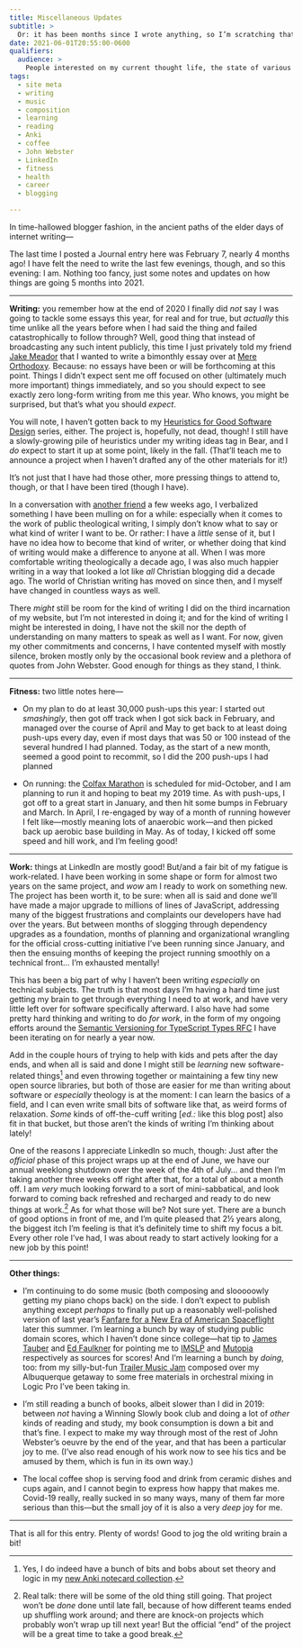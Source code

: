 ```yaml
---
title: Miscellaneous Updates
subtitle: >
  Or: it has been months since I wrote anything, so I’m scratching that itch.
date: 2021-06-01T20:55:00-0600
qualifiers:
  audience: >
    People interested on my current thought life, the state of various projects, mid-year updates, and so on.
tags:
  - site meta
  - writing
  - music
  - composition
  - learning
  - reading
  - Anki
  - coffee
  - John Webster
  - LinkedIn
  - fitness
  - health
  - career
  - blogging

---
```


In time-hallowed blogger fashion, in the ancient paths of the elder days of internet writing—

The last time I posted a Journal entry here was February 7, nearly 4 months ago! I have felt the need to write the last few evenings, though, and so this evening: I am. Nothing too fancy, just some notes and updates on how things are going 5 months into 2021.

---

**Writing:** you remember how at the end of 2020 I finally did *not* say I was going to tackle some essays this year, for real and for true, but *actually* this time unlike all the years before when I had said the thing and failed catastrophically to follow through? Well, good thing that instead of broadcasting any such intent publicly, this time I just privately told my friend [Jake Meador][jake] that I wanted to write a bimonthly essay over at [Mere Orthodoxy][mere-o]. Because: no essays have been or will be forthcoming at this point. Things I didn’t expect sent me off focused on other (ultimately much more important) things immediately, and so you should expect to see exactly zero long-form writing from me this year. Who knows, you might be surprised, but that’s what you should *expect*.

[jake]: https://jakemeador.com
[mere-o]: https://mereorthodoxy.com

You will note, I haven’t gotten back to my [Heuristics for Good Software Design][h] series, either. The project is, hopefully, not dead, though! I still have a slowly-growing pile of heuristics under my writing ideas tag in Bear, and I *do* expect to start it up at some point, likely in the fall. (That’ll teach me to announce a project when I haven’t drafted any of the other materials for it!)

[h]: https://v5.chriskrycho.com/journal/heuristics-for-good-software-design/introduction/

It’s not just that I have had those other, more pressing things to attend to, though, or that I have been tired (though I have).

In a conversation with [another friend][ben] a few weeks ago, I verbalized something I have been mulling on for a while: especially when it comes to the work of public theological writing, I simply don’t know what to say or what kind of writer I want to be. Or rather: I have a *little* sense of it, but I have no idea how to become that kind of writer, or whether doing that kind of writing would make a difference to anyone at all. When I was more comfortable writing theologically a decade ago, I was also much happier writing in a way that looked a lot like *all* Christian blogging did a decade ago. The world of Christian writing has moved on since then, and I myself have changed in countless ways as well.

[ben]: https://benmakuh.com

There *might* still be room for the kind of writing I did on the third incarnation of my website, but I’m not interested in doing it; and for the kind of writing I might be interested in doing, I have not the skill nor the depth of understanding on many matters to speak as well as I want. For now, given my other commitments and concerns, I have contented myself with mostly silence, broken mostly only by the occasional book review and a plethora of quotes from John Webster. Good enough for things as they stand, I think.

---

**Fitness:** two little notes here—

- On my plan to do at least 30,000 push-ups this year: I started out *smashingly*, then got off track when I got sick back in February, and managed over the course of April and May to get back to at least doing push-ups every day, even if most days that was 50 or 100 instead of the several hundred I had planned. Today, as the start of a new month, seemed a good point to recommit, so I did the 200 push-ups I had planned

- On running: the [Colfax Marathon][colfax] is scheduled for mid-October, and I am planning to run it and hoping to beat my 2019 time. As with push-ups, I got off to a great start in January, and then hit some bumps in February and March. In April, I re-engaged by way of a month of running however I felt like—mostly meaning lots of anaerobic work—and then picked back up aerobic base building in May. As of today, I kicked off some speed and hill work, and I’m feeling good!

[colfax]: https://www.runcolfax.org

---

**Work:** things at LinkedIn are mostly good! But/and a fair bit of my fatigue is work-related. I have been working in some shape or form for almost two years on the same project, and *wow* am I ready to work on something new. The project has been worth it, to be sure: when all is said and done we’ll have made a major upgrade to millions of lines of JavaScript, addressing many of the biggest frustrations and complaints our developers have had over the years. But between months of slogging through dependency upgrades as a foundation, months of planning and organizational wrangling for the official cross-cutting initiative I’ve been running since January, and then the ensuing months of keeping the project running smoothly on a technical front… I’m exhausted mentally!

This has been a big part of why I haven’t been writing *especially* on technical subjects. The truth is that most days I’m having a hard time just getting my brain to get through everything I need to at work, and have very little left over for software specifically afterward. I also have had some pretty hard thinking and writing to do *for work*, in the form of my ongoing efforts around the [Semantic Versioning for TypeScript Types RFC][rfc] I have been iterating on for nearly a year now.

[rfc]: https://github.com/emberjs/rfcs/pull/730

Add in the couple hours of trying to help with kids and pets after the day ends, and when all is said and done I might still be *learning* new software-related things[^anki] and even throwing together or maintaining a few tiny new open source libraries, but both of those are easier for me than writing about software or *especially* theology is at the moment: I can learn the basics of a field, and I can even write small bits of software like that, as weird forms of relaxation. *Some* kinds of off-the-cuff writing [*ed.:* like this blog post] also fit in that bucket, but those aren’t the kinds of writing I’m thinking about lately!

One of the reasons I appreciate LinkedIn so much, though: Just after the *official* phase of this project wraps up at the end of June, we have our annual weeklong shutdown over the week of the 4th of July… and then I’m taking another three weeks off right after that, for a total of about a month off. I am *very* much looking forward to a sort of mini-sabbatical, and look forward to coming back refreshed and recharged and ready to do new things at work.[^new] As for what those will be? Not sure yet. There are a bunch of good options in front of me, and I’m quite pleased that 2½ years along, the biggest itch I’m feeling is that it’s definitely time to shift my focus a bit. Every other role I’ve had, I was about ready to start actively looking for a new job by this point!

[^anki]: Yes, I do indeed have a bunch of bits and bobs about set theory and logic in my [new Anki notecard collection][anki].

[^new]: Real talk: there will be some of the old thing still going. That project won’t be *done* done until late fall, because of how different teams ended up shuffling work around; and there are knock-on projects which probably won’t wrap up till next year! But the official “end” of the project will be a great time to take a good break.

[anki]: https://v5.chriskrycho.com/notes/2021-05-15-1142/ 

---

**Other things:**

- I’m continuing to do some music (both composing and slooooowly getting my piano chops back) on the side. I don’t expect to publish anything except *perhaps* to finally put up a reasonably well-polished version of last year’s [Fanfare for a New Era of American Spaceflight][fanfare] later this summer. I’m learning a bunch by way of studying public domain scores, which I haven’t done since college—hat tip to [James Tauber][james] and [Ed Faulkner][ed] for pointing me to [IMSLP][imslp] and [Mutopia][mutopia] respectively as sources for scores! And I’m learning a bunch by *doing*, too: from my silly-but-fun [Trailer Music Jam][tmj] composed over my Albuquerque getaway to some free materials in orchestral mixing in Logic Pro I’ve been taking in.

- I’m still reading a bunch of books, albeit slower than I did in 2019: between *not* having a Winning Slowly book club and doing a lot of *other* kinds of reading and study, my book consumption is down a bit and that’s fine. I expect to make my way through most of the rest of John Webster’s oeuvre by the end of the year, and that has been a particular joy to me. (I’ve also read enough of his work now to see his tics and be amused by them, which is fun in its own way.)

- The local coffee shop is serving food and drink from ceramic dishes and cups again, and I cannot begin to express how happy that makes me. Covid-19 really, really sucked in so many ways, many of them far more serious than this—but the small joy of it is also a very *deep* joy for me.

[fanfare]: https://v5.chriskrycho.com/journal/crew-dragon-fanfare/day-8/
[james]: https://jtauber.com
[ed]: https://eaf4.com
[imslp]: https://imslp.org/wiki/Main_Page
[mutopia]: https://www.mutopiaproject.org 
[tmj]: https://soundcloud.com/chriskrycho/trailer-music-jam

---

That is all for this entry. Plenty of words! Good to jog the old writing brain a bit!
